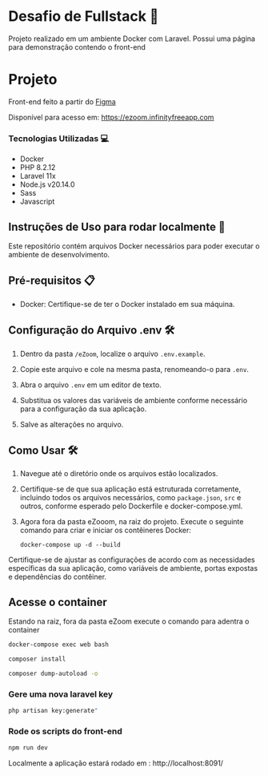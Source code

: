 # Desafio de Fullstack 🚀

Projeto realizado em um ambiente Docker com Laravel.
Possui uma página para demonstração contendo o front-end

# Projeto

<p>Front-end feito a partir do <a href="https://www.figma.com/design/xuFhpFgBqe8enSOlWMsnUd/TesteDev?node-id=0-1&node-type=canvas" target="_blank">Figma</a></p>

<p>Disponível para acesso em: <a href="https://ezoom.infinityfreeapp.com" target="_blank">https://ezoom.infinityfreeapp.com</a></p>

### Tecnologias Utilizadas 💻

- Docker
- PHP 8.2.12
- Laravel 11x
- Node.js v20.14.0
- Sass
- Javascript

## Instruções de Uso para rodar localmente 🚀

Este repositório contém arquivos Docker necessários para poder executar o ambiente de desenvolvimento.

## Pré-requisitos 📋

- Docker: Certifique-se de ter o Docker instalado em sua máquina. 


## Configuração do Arquivo .env 🛠️

1. Dentro da pasta `/eZoom`, localize o arquivo `.env.example`.

2. Copie este arquivo e cole na mesma pasta, renomeando-o para `.env`.

3. Abra o arquivo `.env` em um editor de texto.

4. Substitua os valores das variáveis de ambiente conforme necessário para a configuração da sua aplicação.

5. Salve as alterações no arquivo.

## Como Usar 🛠️

1. Navegue até o diretório onde os arquivos estão localizados.

2. Certifique-se de que sua aplicação está estruturada corretamente, incluindo todos os arquivos necessários, como `package.json`, `src` e outros, conforme esperado pelo Dockerfile e docker-compose.yml.

3. Agora fora da pasta eZooom, na raiz do projeto. Execute o seguinte comando para criar e iniciar os contêineres Docker:

    ```
    docker-compose up -d --build
    ```

Certifique-se de ajustar as configurações de acordo com as necessidades específicas da sua aplicação, como variáveis de ambiente, portas expostas e dependências do contêiner.

## Acesse o container
Estando na raiz, fora da pasta eZoom execute o comando para adentra o container

```bash
docker-compose exec web bash
```

```bash
composer install

composer dump-autoload -o
```

### Gere uma nova laravel key
```bash
php artisan key:generate"
```

### Rode os scripts do front-end 
```bash
npm run dev
```

Localmente a aplicação estará rodado em : http://localhost:8091/
